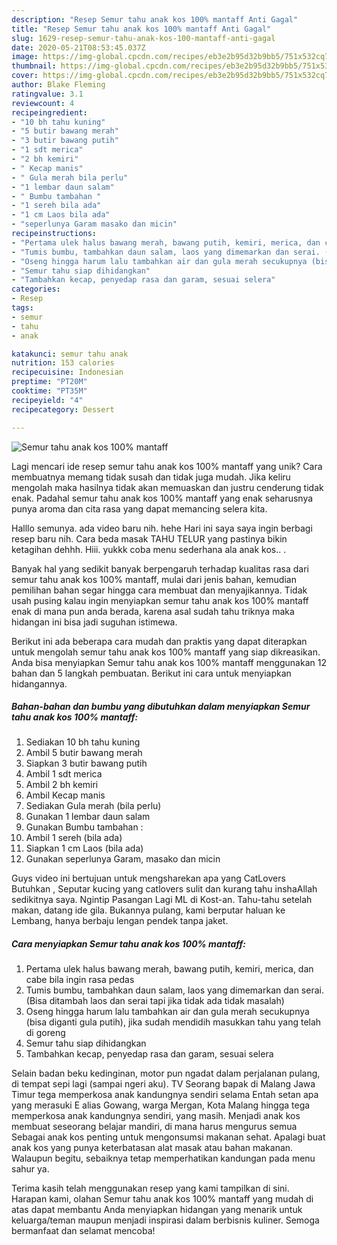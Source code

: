 ```yaml
---
description: "Resep Semur tahu anak kos 100% mantaff Anti Gagal"
title: "Resep Semur tahu anak kos 100% mantaff Anti Gagal"
slug: 1629-resep-semur-tahu-anak-kos-100-mantaff-anti-gagal
date: 2020-05-21T08:53:45.037Z
image: https://img-global.cpcdn.com/recipes/eb3e2b95d32b9bb5/751x532cq70/semur-tahu-anak-kos-100-mantaff-foto-resep-utama.jpg
thumbnail: https://img-global.cpcdn.com/recipes/eb3e2b95d32b9bb5/751x532cq70/semur-tahu-anak-kos-100-mantaff-foto-resep-utama.jpg
cover: https://img-global.cpcdn.com/recipes/eb3e2b95d32b9bb5/751x532cq70/semur-tahu-anak-kos-100-mantaff-foto-resep-utama.jpg
author: Blake Fleming
ratingvalue: 3.1
reviewcount: 4
recipeingredient:
- "10 bh tahu kuning"
- "5 butir bawang merah"
- "3 butir bawang putih"
- "1 sdt merica"
- "2 bh kemiri"
- " Kecap manis"
- " Gula merah bila perlu"
- "1 lembar daun salam"
- " Bumbu tambahan "
- "1 sereh bila ada"
- "1 cm Laos bila ada"
- "seperlunya Garam masako dan micin"
recipeinstructions:
- "Pertama ulek halus bawang merah, bawang putih, kemiri, merica, dan cabe bila ingin rasa pedas"
- "Tumis bumbu, tambahkan daun salam, laos yang dimemarkan dan serai. (Bisa ditambah laos dan serai tapi jika tidak ada tidak masalah)"
- "Oseng hingga harum lalu tambahkan air dan gula merah secukupnya (bisa diganti gula putih), jika sudah mendidih masukkan tahu yang telah di goreng"
- "Semur tahu siap dihidangkan"
- "Tambahkan kecap, penyedap rasa dan garam, sesuai selera"
categories:
- Resep
tags:
- semur
- tahu
- anak

katakunci: semur tahu anak 
nutrition: 153 calories
recipecuisine: Indonesian
preptime: "PT20M"
cooktime: "PT35M"
recipeyield: "4"
recipecategory: Dessert

---
```



![Semur tahu anak kos 100% mantaff](https://img-global.cpcdn.com/recipes/eb3e2b95d32b9bb5/751x532cq70/semur-tahu-anak-kos-100-mantaff-foto-resep-utama.jpg)

Lagi mencari ide resep semur tahu anak kos 100% mantaff yang unik? Cara membuatnya memang tidak susah dan tidak juga mudah. Jika keliru mengolah maka hasilnya tidak akan memuaskan dan justru cenderung tidak enak. Padahal semur tahu anak kos 100% mantaff yang enak seharusnya punya aroma dan cita rasa yang dapat memancing selera kita.

Halllo semunya. ada video baru nih. hehe Hari ini saya saya ingin berbagi resep baru nih. Cara beda masak TAHU TELUR yang pastinya bikin ketagihan dehhh. Hiii. yukkk coba menu sederhana ala anak kos.. .

Banyak hal yang sedikit banyak berpengaruh terhadap kualitas rasa dari semur tahu anak kos 100% mantaff, mulai dari jenis bahan, kemudian pemilihan bahan segar hingga cara membuat dan menyajikannya. Tidak usah pusing kalau ingin menyiapkan semur tahu anak kos 100% mantaff enak di mana pun anda berada, karena asal sudah tahu triknya maka hidangan ini bisa jadi suguhan istimewa.


Berikut ini ada beberapa cara mudah dan praktis yang dapat diterapkan untuk mengolah semur tahu anak kos 100% mantaff yang siap dikreasikan. Anda bisa menyiapkan Semur tahu anak kos 100% mantaff menggunakan 12 bahan dan 5 langkah pembuatan. Berikut ini cara untuk menyiapkan hidangannya.

<!--inarticleads1-->

##### Bahan-bahan dan bumbu yang dibutuhkan dalam menyiapkan Semur tahu anak kos 100% mantaff:

1. Sediakan 10 bh tahu kuning
1. Ambil 5 butir bawang merah
1. Siapkan 3 butir bawang putih
1. Ambil 1 sdt merica
1. Ambil 2 bh kemiri
1. Ambil  Kecap manis
1. Sediakan  Gula merah (bila perlu)
1. Gunakan 1 lembar daun salam
1. Gunakan  Bumbu tambahan :
1. Ambil 1 sereh (bila ada)
1. Siapkan 1 cm Laos (bila ada)
1. Gunakan seperlunya Garam, masako dan micin


Guys video ini bertujuan untuk mengsharekan apa yang CatLovers Butuhkan , Seputar kucing yang catlovers sulit dan kurang tahu inshaAllah sedikitnya saya. Ngintip Pasangan Lagi ML di Kost-an. Tahu-tahu setelah makan, datang ide gila. Bukannya pulang, kami berputar haluan ke Lembang, hanya berbaju lengan pendek tanpa jaket. 

<!--inarticleads2-->

##### Cara menyiapkan Semur tahu anak kos 100% mantaff:

1. Pertama ulek halus bawang merah, bawang putih, kemiri, merica, dan cabe bila ingin rasa pedas
1. Tumis bumbu, tambahkan daun salam, laos yang dimemarkan dan serai. (Bisa ditambah laos dan serai tapi jika tidak ada tidak masalah)
1. Oseng hingga harum lalu tambahkan air dan gula merah secukupnya (bisa diganti gula putih), jika sudah mendidih masukkan tahu yang telah di goreng
1. Semur tahu siap dihidangkan
1. Tambahkan kecap, penyedap rasa dan garam, sesuai selera


Selain badan beku kedinginan, motor pun ngadat dalam perjalanan pulang, di tempat sepi lagi (sampai ngeri aku). TV Seorang bapak di Malang Jawa Timur tega memperkosa anak kandungnya sendiri selama Entah setan apa yang merasuki E alias Gowang, warga Mergan, Kota Malang hingga tega memperkosa anak kandungnya sendiri, yang masih. Menjadi anak kos membuat seseorang belajar mandiri, di mana harus mengurus semua Sebagai anak kos penting untuk mengonsumsi makanan sehat. Apalagi buat anak kos yang punya keterbatasan alat masak atau bahan makanan. Walaupun begitu, sebaiknya tetap memperhatikan kandungan pada menu sahur ya. 

Terima kasih telah menggunakan resep yang kami tampilkan di sini. Harapan kami, olahan Semur tahu anak kos 100% mantaff yang mudah di atas dapat membantu Anda menyiapkan hidangan yang menarik untuk keluarga/teman maupun menjadi inspirasi dalam berbisnis kuliner. Semoga bermanfaat dan selamat mencoba!

